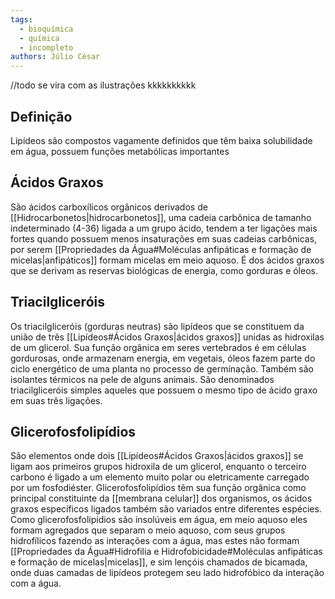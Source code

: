 ```yaml
---
tags:
  - bioquímica
  - química
  - incompleto
authors: Júlio César
---
```

//todo se vira com as ilustrações kkkkkkkkkk
## Definição

Lipídeos são compostos vagamente definidos que têm baixa solubilidade em água, possuem funções metabólicas importantes

## Ácidos Graxos

São ácidos carboxílicos orgânicos derivados de [[Hidrocarbonetos|hidrocarbonetos]], uma cadeia carbônica de tamanho indeterminado (4-36) ligada a um grupo ácido, tendem a ter ligações mais fortes quando possuem menos insaturações em suas cadeias carbônicas, por serem [[Propriedades da Água#Moléculas anfipáticas e formação de micelas|anfipáticos]] formam micelas em meio aquoso.
É dos ácidos graxos que se derivam as reservas biológicas de energia, como gorduras e óleos.
## Triacilgliceróis

Os triacilgliceróis (gorduras neutras) são lipídeos que se constituem da união de três [[Lipídeos#Ácidos Graxos|ácidos graxos]] unidas as hidroxilas de um glicerol. Sua função orgânica em seres vertebrados é em células gordurosas, onde armazenam energia, em vegetais, óleos fazem parte do ciclo energético de uma planta no processo de germinação. Também são isolantes térmicos na pele de alguns animais. São denominados triacilgliceróis simples aqueles que possuem o mesmo tipo de ácido graxo em suas três ligações.

## Glicerofosfolipídios

São elementos onde dois [[Lipídeos#Ácidos Graxos|ácidos graxos]] se ligam aos primeiros grupos hidroxila de um glicerol, enquanto o terceiro carbono é ligado a um elemento muito polar ou eletricamente carregado por um fosfodiéster. Glicerofosfolipídios têm sua função orgânica como principal constituinte da [[membrana celular]] dos organismos, os ácidos graxos específicos ligados também são variados entre diferentes espécies.
Como glicerofosfolipídios são insolúveis em água, em meio aquoso eles formam agregados que separam o meio aquoso, com seus grupos hidrofílicos fazendo as interações com a água, mas estes não formam [[Propriedades da Água#Hidrofilia e Hidrofobicidade#Moléculas anfipáticas e formação de micelas|micelas]], e sim lençóis chamados de bicamada, onde duas camadas de lipídeos protegem seu lado hidrofóbico da interação com a água.